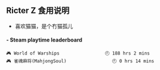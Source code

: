 ## Ricter Z 食用说明
- 喜欢猫猫，是个冇猫孤儿

<!-- steam-box start -->
#### - Steam playtime leaderboard
```text
🎮 World of Warships                 🕘 188 hrs 2 mins
🎮 雀魂麻将(MahjongSoul)                 🕘 0 hrs 14 mins
```
<!-- Powered by https://github.com/YouEclipse/steam-box . -->
<!-- steam-box end -->
